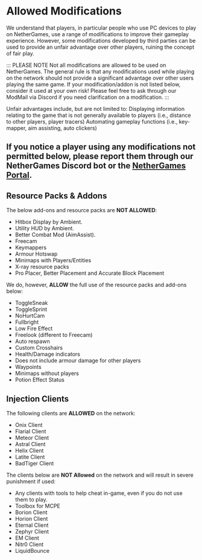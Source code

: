 # Allowed Modifications

We understand that players, in particular people who use PC devices to play on NetherGames, use a range of modifications to improve their gameplay experience. However, some modifications developed by third parties can be used to provide an unfair advantage over other players, ruining the concept of fair play.

::: PLEASE NOTE
Not all modifications are allowed to be used on NetherGames. The general rule is that any modifications used while playing on the network should not provide a significant advantage over other users playing the same game. If your modification/addon is not listed below, consider it used at your own risk! Please feel free to ask through our ModMail via Discord if you need clarification on a modification.
:::

Unfair advantages include, but are not limited to:
Displaying information relating to the game that is not generally available to players (i.e., distance to other players, player tracers)
Automating gameplay functions (i.e., key-mapper, aim assisting, auto clickers)

If you notice a player using any modifications not permitted below, please report them through our NetherGames Discord bot or the [NetherGames Portal](https://ngmc.co/request).
---

## Resource Packs & Addons
The below add-ons and resource packs are **NOT ALLOWED**:
- Hitbox Display by Ambient.
- Utility HUD by Ambient.
- Better Combat Mod (AimAssist).
- Freecam
- Keymappers
- Armour Hotswap
- Minimaps with Players/Entities
- X-ray resource packs
- Pro Placer, Better Placement and Accurate Block Placement

We do, however, **ALLOW** the full use of the resource packs and add-ons below:
- ToggleSneak
- ToggleSprint
- NoHurtCam
- Fullbright
- Low Fire Effect
- Freelook (different to Freecam)
- Auto respawn
- Custom Crosshairs
- Health/Damage indicators
 - Does not include armour damage for other players
- Waypoints
- Minimaps without players
- Potion Effect Status

## Injection Clients
The following clients are **ALLOWED** on the network:
- Onix Client
- Flarial Client
- Meteor Client
- Astral Client
- Helix Client
- Latite Client
- BadTiger Client

The clients below are **NOT Allowed** on the network and will result in severe punishment if used:
- Any clients with tools to help cheat in-game, even if you do not use them to play.
- Toolbox for MCPE
- Borion Client
- Horion Client
- Eternal Client
- Zephyr Client
- EM Client
- Nitr0 Client
- LiquidBounce
